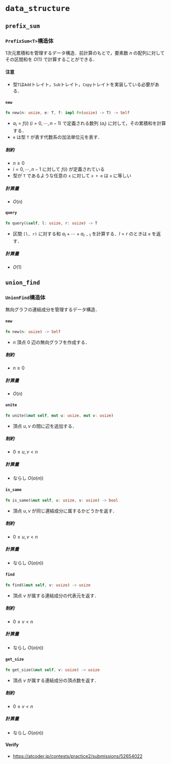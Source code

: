 # `data_structure`

## `prefix_sum`
### `PrefixSum<T>`構造体
1次元累積和を管理するデータ構造．前計算のもとで，要素数 $n$ の配列に対してその区間和を $O(1)$ で計算することができる．

#### 注意
- 型`T`は`Add`トレイト，`Sub`トレイト，`Copy`トレイトを実装している必要がある．

#### `new`
```rust
fn new(n: usize, e: T, f: impl Fn(usize) -> T) -> Self
```
- $`a_i=f(i) \; (i=0, \cdots, n - 1)`$ で定義される数列 $(a_i)$ に対して，その累積和を計算する．
- `e` は型 `T` が表す代数系の加法単位元を表す．

##### 制約
- $n\geq 0$
- $i=0, \cdots, n - 1$ に対して $f(i)$ が定義されている
- 型が `T` であるような任意の `x` に対して `x + e` は `x` に等しい

##### 計算量
- $O(n)$

#### `query`
```rust
fn query(&self, l: usize, r: usize) -> T
```
- 区間 `[l, r)` に対する和 $`a_l+ \cdots +a_{r - 1}`$ を計算する．$`l = r`$ のときは `e` を返す．

##### 計算量
- $O(1)$

## `union_find`

### `UnionFind`構造体
無向グラフの連結成分を管理するデータ構造．

#### `new`
```rust
fn new(n: usize) -> Self
```
- $n$ 頂点 $0$ 辺の無向グラフを作成する．
##### 制約
- $n\geq 0$

##### 計算量
- $O(n)$

#### `unite`
```rust
fn unite(&mut self, mut u: usize, mut v: usize)
```
- 頂点 $u, v$ の間に辺を追加する．

##### 制約
- $0\leq u, v < n$

##### 計算量
- ならし $O(\alpha(n))$

#### `is_same`
```rust
fn is_same(&mut self, u: usize, v: usize) -> bool
```
- 頂点 $u, v$ が同じ連結成分に属するかどうかを返す．

##### 制約
- $0\leq u, v < n$

##### 計算量
- ならし $O(\alpha(n))$

#### `find`
```rust
fn find(&mut self, v: usize) -> usize
```
- 頂点 $v$ が属する連結成分の代表元を返す．

##### 制約
- $0\leq v < n$

##### 計算量
- ならし $O(\alpha(n))$

#### `get_size`
```rust
fn get_size(&mut self, v: usize) -> usize
```
- 頂点 $v$ が属する連結成分の頂点数を返す．

##### 制約
- $0\leq v < n$

##### 計算量
- ならし $O(\alpha(n))$

#### Verify
- https://atcoder.jp/contests/practice2/submissions/52654022
